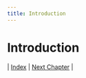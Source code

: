 ```yaml
---
title: Introduction
---
```

# Introduction

| [Index](../index.md) | [Next Chapter](../2-development_process/index.md) |
